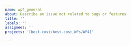 ```yaml
---
name: wp4_general
about: Describe an issue not related to bugs or features
title: ''
labels: ''
assignees: ''
projects: '[best-cost/best-cost_WPs/WP4]'

---
```



